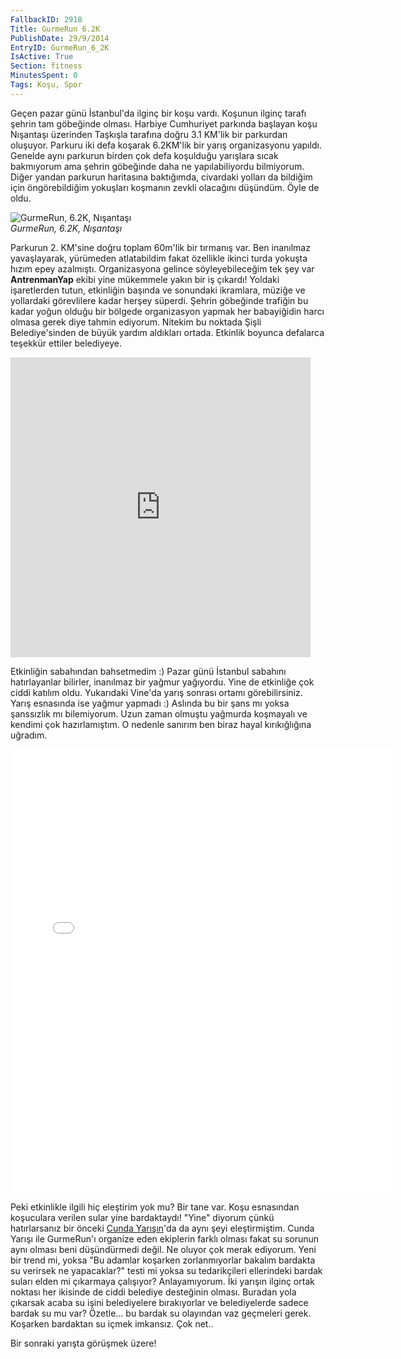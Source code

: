 ```yaml
---
FallbackID: 2918
Title: GurmeRun 6.2K
PublishDate: 29/9/2014
EntryID: GurmeRun_6_2K
IsActive: True
Section: fitness
MinutesSpent: 0
Tags: Koşu, Spor
---
```

Geçen pazar günü İstanbul'da ilginç bir koşu vardı. Koşunun ilginç
tarafı şehrin tam göbeğinde olması. Harbiye Cumhuriyet parkında başlayan
koşu Nışantaşı üzerinden Taşkışla tarafına doğru 3.1 KM'lik bir
parkurdan oluşuyor. Parkuru iki defa koşarak 6.2KM'lik bir yarış
organizasyonu yapıldı. Genelde aynı parkurun birden çok defa koşulduğu
yarışlara sıcak bakmıyorum ama şehrin göbeğinde daha ne yapılabiliyordu
bilmiyorum. Diğer yandan parkurun haritasına baktığımda, civardaki
yolları da bildiğim için öngörebildiğim yokuşları koşmanın zevkli
olacağını düşündüm. Öyle de oldu.

![GurmeRun, 6.2K,
Nışantaşı](media/GurmeRun_6_2K/gurme_1.jpg)\
*GurmeRun, 6.2K, Nışantaşı*

Parkurun 2. KM'sine doğru toplam 60m'lik bir tırmanış var. Ben inanılmaz
yavaşlayarak, yürümeden atlatabildim fakat özellikle ikinci turda
yokuşta hızım epey azalmıştı. Organizasyona gelince söyleyebileceğim tek
şey var **AntrenmanYap** ekibi yine mükemmele yakın bir iş çıkardı!
Yoldaki işaretlerden tutun, etkinliğin başında ve sonundaki ikramlara,
müziğe ve yollardaki görevlilere kadar herşey süperdi. Şehrin göbeğinde
trafiğin bu kadar yoğun olduğu bir bölgede organizasyon yapmak her
babayiğidin harcı olmasa gerek diye tahmin ediyorum. Nitekim bu noktada
Şişli Belediye'sinden de büyük yardım aldıkları ortada. Etkinlik boyunca
defalarca teşekkür ettiler belediyeye.
<iframe class="vine-embed" src="https://vine.co/v/OZjQ2FamUKv/embed/simple?related=0" width="480" height="480" frameborder="0"></iframe><script async src="//platform.vine.co/static/scripts/embed.js" charset="utf-8"></script>
Etkinliğin sabahından bahsetmedim :) Pazar günü İstanbul sabahını
hatırlayanlar bilirler, inanılmaz bir yağmur yağıyordu. Yine de
etkinliğe çok ciddi katılım oldu. Yukarıdaki Vine'da yarış sonrası
ortamı görebilirsiniz. Yarış esnasında ise yağmur yapmadı :) Aslında bu
bir şans mı yoksa şanssızlık mı bilemiyorum. Uzun zaman olmuştu yağmurda
koşmayalı ve kendimi çok hazırlamıştım. O nedenle sanırım ben biraz
hayal kırıkığlığına uğradım.<iframe src="//instagram.com/p/tfGqaEEANc/embed/" width="612" height="710" frameborder="0" scrolling="no" allowtransparency="true"></iframe>

Peki etkinlikle ilgili hiç eleştirim yok mu? Bir tane var. Koşu
esnasından koşuculara verilen sular yine bardaktaydı! "Yine" diyorum
çünkü hatırlarsanız bir önceki [Cunda
Yarışın](http://daron.yondem.com/fitness/post/Kosu_Balik_Ayvalik_16K)'da
da aynı şeyi eleştirmiştim. Cunda Yarışı ile GurmeRun'ı organize eden
ekiplerin farklı olması fakat su sorunun aynı olması beni düşündürmedi
değil. Ne oluyor çok merak ediyorum. Yeni bir trend mi, yoksa "Bu
adamlar koşarken zorlanmıyorlar bakalım bardakta su verirsek ne
yapacaklar?" testi mi yoksa su tedarikçileri ellerindeki bardak suları
elden mi çıkarmaya çalışıyor? Anlayamıyorum. İki yarışın ilginç ortak
noktası her ikisinde de ciddi belediye desteğinin olması. Buradan yola
çıkarsak acaba su işini belediyelere bırakıyorlar ve belediyelerde
sadece bardak su mu var? Özetle... bu bardak su olayından vaz geçmeleri
gerek. Koşarken bardaktan su içmek imkansız. Çok net..

Bir sonraki yarışta görüşmek üzere!


